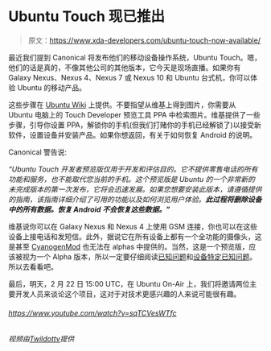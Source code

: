# Ubuntu Touch 现已推出

> 原文：<https://www.xda-developers.com/ubuntu-touch-now-available/>

最近我们提到 Canonical 将发布他们的移动设备操作系统，Ubuntu Touch。嗯，他们的话是真的，不像其他公司的其他版本，它今天是现场直播。如果你有 Galaxy Nexus、Nexus 4、Nexus 7 或 Nexus 10 和 Ubuntu 台式机，你可以体验 Ubuntu 的移动产品。

这些步骤在 [Ubuntu Wiki](https://wiki.ubuntu.com/Touch/Install?action=show&redirect=TouchInstallProcess) 上提供。不要指望从维基上得到图片，你需要从 Ubuntu 电脑上的 Touch Developer 预览工具 PPA 中检索图片。维基提供了一些步骤，引导你设置 PPA，解锁你的手机(但我们打赌你的手机已经解锁了)以接受新软件，设置设备并安装产品。如果你想返回，有关于如何恢复 Android 的说明。

Canonical 警告说:

*“Ubuntu Touch 开发者预览版仅用于开发和评估目的。它不提供零售电话的所有功能和服务，也不能取代您当前的手机。这个预览版是 Ubuntu 的一个非常新的未完成版本的第一次发布，它将会迅速发展。如果您想要安装此版本，请遵循提供的指南，该指南详细介绍了可用的功能以及如何浏览用户体验。**此过程将删除设备中的所有数据。恢复 Android 不会恢复这些数据。”***

维基说你可以在 Galaxy Nexus 和 Nexus 4 上使用 GSM 连接，你也可以在这些设备上接电话和发短信。此外，据说它在所有设备上都有一个全功能的摄像头，这是甚至 [CyanogenMod](http://www.xda-developers.com/tags/cyanogenmod/ "CyanogenMod News") 也无法在 alphas 中提供的。当然，这是一个预览版，应该被视为一个 Alpha 版本，所以一定要仔细阅读[已知问题](https://wiki.ubuntu.com/Touch/ReleaseNotes#Known_Issues "Ubuntu Touch Known Issues")和[设备特定已知问题](https://wiki.ubuntu.com/Touch/ReleaseNotes#Device_Specific_Issues "Device Specific Known Issues")。所以去看看吧。

最后，明天，2 月 22 日 15:00 UTC，在 Ubuntu On-Air 上，我们将邀请两位主要开发人员来谈论这个项目，这对于对技术更感兴趣的人来说可能很有趣。

###### https://www.youtube.com/watch?v=sqTCVesWTfc

*视频由[Twildottv](http://youtube.com/twildottv "Twil.tv")提供*